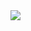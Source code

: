 <a href="https://bae-sunny.github.io/" target="_blank">
    <img src="https://img.shields.io/badge/Visit%20My%20Portfolio-Click%20here-brightgreen?style=for-the-badge">
</a>
